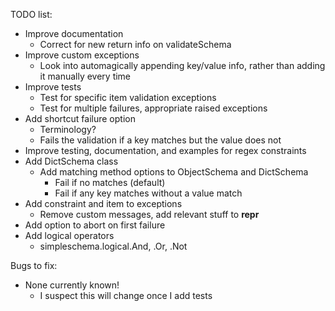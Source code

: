 
TODO list:
- Improve documentation
	- Correct for new return info on validateSchema
- Improve custom exceptions
	- Look into automagically appending key/value info, rather than adding it manually every time
- Improve tests
	- Test for specific item validation exceptions
	- Test for multiple failures, appropriate raised exceptions
- Add shortcut failure option
	- Terminology?
	- Fails the validation if a key matches but the value does not
- Improve testing, documentation, and examples for regex constraints
- Add DictSchema class
	- Add matching method options to ObjectSchema and DictSchema
		- Fail if no matches (default)
		- Fail if any key matches without a value match
- Add constraint and item to exceptions
	- Remove custom messages, add relevant stuff to __repr__
- Add option to abort on first failure
- Add logical operators
	- simpleschema.logical.And, .Or, .Not

Bugs to fix:
- None currently known!
	- I suspect this will change once I add tests

